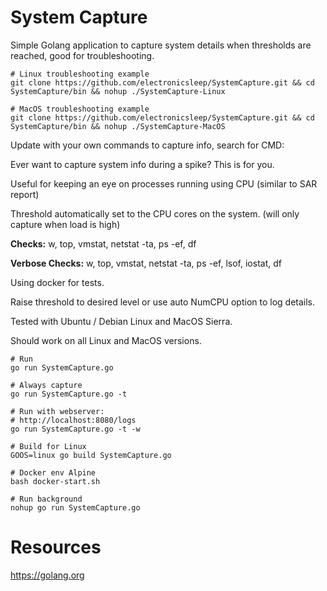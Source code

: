 # System Capture

Simple Golang application to capture system details when thresholds are reached, good for troubleshooting.

```
# Linux troubleshooting example
git clone https://github.com/electronicsleep/SystemCapture.git && cd SystemCapture/bin && nohup ./SystemCapture-Linux
```

```
# MacOS troubleshooting example
git clone https://github.com/electronicsleep/SystemCapture.git && cd SystemCapture/bin && nohup ./SystemCapture-MacOS
```

Update with your own commands to capture info, search for CMD:

Ever want to capture system info during a spike? This is for you.

Useful for keeping an eye on processes running using CPU (similar to SAR report)

Threshold automatically set to the CPU cores on the system. (will only capture when load is high)

**Checks:** w, top, vmstat, netstat -ta, ps -ef, df

**Verbose Checks:** w, top, vmstat, netstat -ta, ps -ef, lsof, iostat, df

Using docker for tests.

Raise threshold to desired level or use auto NumCPU option to log details.

Tested with Ubuntu / Debian Linux and MacOS Sierra.

Should work on all Linux and MacOS versions.

```
# Run
go run SystemCapture.go

# Always capture
go run SystemCapture.go -t

# Run with webserver:
# http://localhost:8080/logs
go run SystemCapture.go -t -w

# Build for Linux
GOOS=linux go build SystemCapture.go

# Docker env Alpine
bash docker-start.sh

# Run background
nohup go run SystemCapture.go
```

# Resources

https://golang.org
